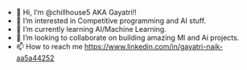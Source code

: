 - 👋 Hi, I’m @chillhouse5 AKA Gayatri!!
- 👀 I’m interested in Competitive programming and AI stuff.
- 🌱 I’m currently learning AI/Machine Learning.
- 💞️ I’m looking to collaborate on building amazing Ml and Ai projects.
- 📫 How to reach me https://www.linkedin.com/in/gayatri-naik-aa5a44252

<!---
chillhouse5/chillhouse5 is a ✨ special ✨ repository because its `README.md` (this file) appears on your GitHub profile.
You can click the Preview link to take a look at your changes.
--->
